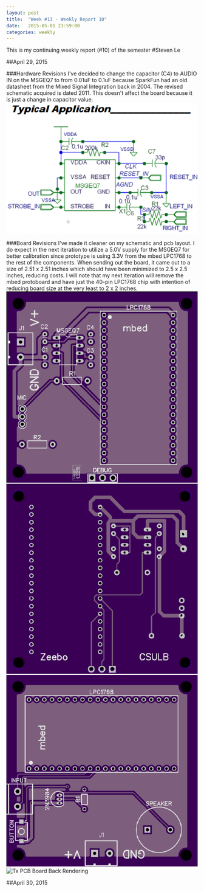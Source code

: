 ```yaml
---
layout: post
title:  "Week #13 - Weekly Report 10"
date:   2015-05-01 23:59:00
categories: weekly
---
```


This is my continuing weekly report (#10) of the semester
#Steven Le

##April 29, 2015

###Hardware Revisions
I've decided to change the capacitor (C4) to AUDIO IN on the MSGEQ7 to from 0.01uF to 0.1uF because SparkFun had an old datasheet from the Mixed Signal Integration back in 2004.  The revised schematic acquired is dated 2011.  This doesn't affect the board because it is just a change in capacitor value.
![MSGEQ7 Revised Datasheet Schematic](/images/am_msgeq7ds.png)

###Board Revisions
I've made it cleaner on my schematic and pcb layout.  I do expect in the next iteration to utilize a 5.0V supply for the MSGEQ7 for better calibration since prototype is using 3.3V from the mbed LPC1768 to the rest of the components.  When sending out the board, it came out to a size of 2.51 x 2.51 inches which should have been minimized to 2.5 x 2.5 inches, reducing costs.  I will note that my next iteration will remove the mbed protoboard and have just the 40-pin LPC1768 chip with intention of reducing board size at the very least to 2 x 2 inches.
![Rx PCB Board Front Rendering](/images/am_rx_boardfront1.0.png)
![Rx PCB Board Back Rendering](/images/am_rx_boardback1.0.png)
![Tx PCB Board Front Rendering](/images/am_tx_boardfront1.0.png)
![Tx PCB Board Back Rendering](/images/am_tx_boardback1.0)

##April 30, 2015
